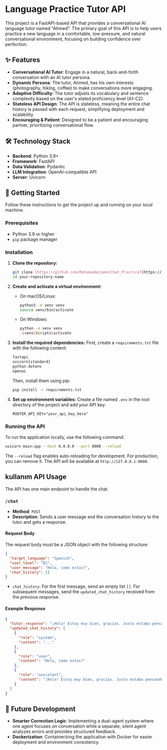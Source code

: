 # Language Practice Tutor API

This project is a FastAPI-based API that provides a conversational AI language tutor named "Ahmed". The primary goal of this API is to help users practice a new language in a comfortable, low-pressure, and natural conversational environment, focusing on building confidence over perfection.

## ✨ Features

-   **Conversational AI Tutor**: Engage in a natural, back-and-forth conversation with an AI tutor persona.
-   **Dynamic Persona**: The tutor, Ahmed, has his own interests (photography, hiking, coffee) to make conversations more engaging.
-   **Adaptive Difficulty**: The tutor adjusts its vocabulary and sentence complexity based on the user's stated proficiency level (A1-C2).
-   **Stateless API Design**: The API is stateless, meaning the entire chat history is passed with each request, simplifying deployment and scalability.
-   **Encouraging & Patient**: Designed to be a patient and encouraging partner, prioritizing conversational flow.

## 🛠️ Technology Stack

-   **Backend**: Python 3.9+
-   **Framework**: FastAPI
-   **Data Validation**: Pydantic
-   **LLM Integration**: OpenAI-compatible API
-   **Server**: Uvicorn

## 🚀 Getting Started

Follow these instructions to get the project up and running on your local machine.

### Prerequisites

-   Python 3.9 or higher
-   `pip` package manager

### Installation

1.  **Clone the repository:**
    ```bash
    git clone [https://github.com/MohamedAzzam4/Chat_Practice](https://github.com/MohamedAzzam4/Chat_Practice)
    cd your-repository-name
    ```

2.  **Create and activate a virtual environment:**
    - On macOS/Linux:
      ```bash
      python3 -m venv venv
      source venv/bin/activate
      ```
    - On Windows:
      ```bash
      python -m venv venv
      .\venv\Scripts\activate
      ```

3.  **Install the required dependencies:**
    First, create a `requirements.txt` file with the following content:
    ```txt
    fastapi
    uvicorn[standard]
    python-dotenv
    openai
    ```
    Then, install them using pip:
    ```bash
    pip install -r requirements.txt
    ```

4.  **Set up environment variables:**
    Create a file named `.env` in the root directory of the project and add your API key:
    ```
    ROUTER_API_KEY="your_api_key_here"
    ```

### Running the API

To run the application locally, use the following command:

```bash
uvicorn main:app --host 0.0.0.0 --port 8000 --reload
```
The `--reload` flag enables auto-reloading for development. For production, you can remove it. The API will be available at `http://127.0.0.1:8000`.

##  kullanım API Usage

The API has one main endpoint to handle the chat.

### `/chat`

-   **Method**: `POST`
-   **Description**: Sends a user message and the conversation history to the tutor and gets a response.

#### Request Body

The request body must be a JSON object with the following structure:

```json
{
  "target_language": "Spanish",
  "user_level": "B1",
  "user_message": "Hola, como estas?",
  "chat_history": []
}
```
* `chat_history`: For the first message, send an empty list `[]`. For subsequent messages, send the `updated_chat_history` received from the previous response.

#### Example Response

```json
{
  "tutor_response": "¡Hola! Estoy muy bien, gracias. Justo estaba pensando en tomar un café. ¿Y tú, qué tal tu día?",
  "updated_chat_history": [
    {
      "role": "system",
      "content": "..."
    },
    {
      "role": "user",
      "content": "Hola, como estas?"
    },
    {
      "role": "assistant",
      "content": "¡Hola! Estoy muy bien, gracias. Justo estaba pensando en tomar un café. ¿Y tú, qué tal tu día?"
    }
  ]
}
```

## 📝 Future Development

-   **Smarter Correction Logic**: Implementing a dual-agent system where one agent focuses on conversation while a separate, silent agent analyzes errors and provides structured feedback.
-   **Dockerization**: Containerizing the application with Docker for easier deployment and environment consistency.
